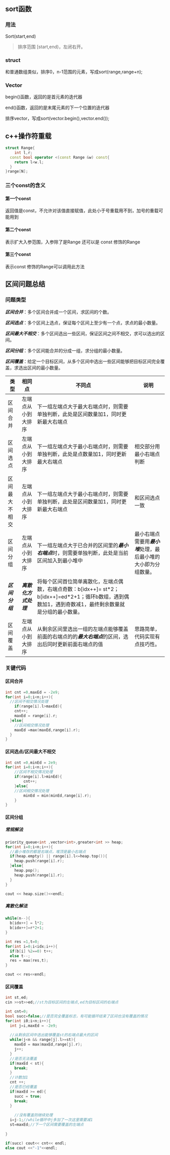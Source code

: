 ## sort函数

### 用法

Sort(start,end)

> 排序范围 [start,end)，左闭右开。

### struct 

和普通数组类似，排序0，n-1范围的元素，写成sort(range,range+n);

### Vector 

begin()函数，返回的是首元素的迭代器

end()函数，返回的是末尾元素的下一个位置的迭代器

排序vector，写成sort(vector.begin(),vector.end());



## c++操作符重载

```c++
struct Range{
	int l,r;
  const bool operator <(const Range &w) const{
    return l<w.l;
  } 
}range[N];

```

### 三个const的含义

#### 第一个const

返回值是const，不允许对该值直接赋值，此处小于号重载用不到，加号的重载可能用到

#### 第二个const

表示扩大入参范围，入参除了是Range 还可以是 const 修饰的Range

#### 第三个const

表示const 修饰的Range可以调用此方法



## 区间问题总结

### 问题类型

***区间合并***：多个区间合并成一个区间，求区间的个数。

***区间选点***：多个区间上选点，保证每个区间上至少有一个点，求点的最小数量。

***区间最大不相交***：多个区间选出一些区间，保证区间之间不相交，求可以选出的区间。

***区间分组***：多个区间能合并的分成一组，求分组的最小数量。

***区间覆盖***：给定一个目标区间，从多个区间中选出一些区间能够把目标区间完全覆盖，求选出区间的最小数量。



| 类型           | 相同点               | 不同点                                                       | 说明                                                         |
| -------------- | -------------------- | ------------------------------------------------------------ | ------------------------------------------------------------ |
| 区间合并       | 左端点从小到大排序   | 下一组左端点大于最大右端点时，则需要单独判断，此处是区间数量加1，同时更新最大右端点 |                                                              |
| 区间选点       | 左端点从小到大排序   | 下一组左端点大于最小右端点时，则需要单独判断，此处是点数量加1，同时更新最大右端点 | 相交部分用最小右端点判断                                     |
| 区间最大不相交 | 左端点从小到大排序   | 下一组左端点大于最小右端点时，则需要单独判断，此处是区间数量加1，同时更新最大右端点 | 和区间选点一致                                               |
| 区间分组       | 左端点从小到大排序   | 下一组左端点大于已合并的区间里的***最小右端点***时，则需要单独判断，此处是当前区间加入到最小堆中 | 最小右端点需要用***最小堆***处理，最后最小堆的大小即为分组数量。 |
| ***区间分组*** | ***离散化方式处理*** | 将每个区间首位简单离散化，左端点偶数，右端点奇数：b[idx++]= st*2；b[idx++]=ed\*2+1；循环b数组，遇到偶数加1，遇到奇数减1，最终剩余数量就是分组的最小数量。 |                                                              |
| 区间覆盖       | 左端点从小到大排序   | 从剩余区间里选出一组的左端点能够覆盖前面的右端点的的***最大右端点***的区间，选出后同时更新前面右端点的值 | 思路简单，代码实现有点技巧性。                               |

### 关键代码

#### 区间合并

```c++
int cnt =0,maxEd = -2e9;
for(int i=0;i<n;i++){
  //区间不相交情况处理
	if(range[i].l>maxEd){
    cnt++;
    maxEd = range[i].r;
  }else{
    //区间相交情况处理
    maxEd =max(maxEd,range[i].r);
  }
}
```



#### 区间选点/区间最大不相交

```c++
int cnt =0,minEd = 2e9;
for(int i=0;i<n;i++){
	//区间不相交情况处理
	if(range[i].l>minEd){
		cnt++;
	}else{
    //区间相交情况处理
		minEd = min(minEd,range[i].r);
	}
}
```

#### 区间分组

##### 常规解法

```c++
priority_queue<int ,vector<int>,greater<int >> heap;
for(int i=0;i<n;i++){
  //最小堆存的都是右端点，堆顶是最小右端点
  if(heap.empty() || range[i].l<=heap.top()){
    heap.push(range[i].r);
  }else{
    heap.pop();
    heap.push(range[i].r);
  }
}	

cout << heap.size()<<endl;
```

##### 离散化解法

```c++
while(n--){
  b[idx++] = l*2;
  b[idx++]=r*2+1;
}

int res =1,t=0;
for(int i=0;i<idx;i++){
  if(b[i] %2==0) t++;
  else t--;
  res = max(res,t);
}

cout << res<<endl;
```



#### 区间覆盖

```c++
int st,ed;
cin >>st>>ed;//st为目标区间的左端点,ed为目标区间的右端点

int cnt=0;
bool succ=false;//是否完全覆盖标志，有可能循环结束了区间也没有覆盖的情况
for(int i0;i<n;i++){
  int j=i,maxEd = -2e9;
  
  //从剩余区间中选出能够覆盖st的右端点最大的区间
  while(j<n && range[j].l>=st){
    maxEd = max(maxEd,range[j].r);
    j++;
  }
  //是否无法覆盖
  if(maxEd < st){
    break;
  }
  //计数加1
  cnt ++;
  //是否已经覆盖
  if(maxEd >= ed){
    succ = true;
    break;
  }
  
 	//没有覆盖则继续处理
  i=j-1;//while循环中j多加了一次这里需要减1
  st=maxEd;//下一个区间需要覆盖的左端点
  
}

if(succ) cout<< cnt<< endl;
else cout <<"-1"<<endl;
```


